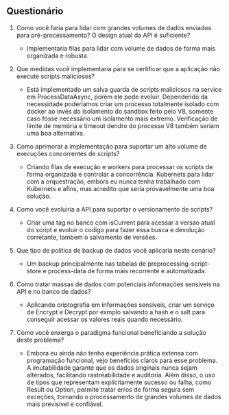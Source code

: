 ## Questionário

1. Como você faria para lidar com grandes volumes de dados enviados para pré-processamento? O design atual da API é suficiente?

   - Implementaria filas para lidar com volume de dados de forma mais organizada e robusta.

2. Que medidas você implementaria para se certificar que a aplicação não execute scripts maliciosos?

   - Está implementado um salva guarda de scripts maliciosos na service em ProcessDataAsync, porém ele pode evoluir.
     Dependendo da necessidade poderíamos criar um processo totalmente isolado com docker ao invés do isolamento do sandbox feito pelo V8, somente caso fosse necessário um isolamento mais extremo. Verificação de limite de memória e timeout dendro do processo V8 também seriam uma boa alternativa.

3. Como aprimorar a implementação para suportar um alto volume de execuções concorrentes de scripts?

   - Criando filas de execução e workers para processar os scripts de forma organizada e controlar a concorrência.
     Kubernets para lidar com a orquestração, embora eu nunca tenha trabalhado com Kubernets e afins, mas acredito que seria provavelmente uma boa solução.

4. Como você evoluiria a API para suportar o versionamento de scripts?

   - Criar uma tag no banco com isCurrent para acessar a versao atual do script e evoluir o codigo para fazer essa busca e devolução corretante, tambem o salvamento de versões.

5. Que tipo de política de backup de dados você aplicaria neste cenário?

   - Um backup principalmente nas tabelas de preprocessing-script-store e process-data de forma mais recorrente e automatizada.

6. Como tratar massas de dados com potenciais informações sensíveis na API e no banco de dados?

   - Aplicando criptografia em informações sensíveis, criar um serviço de Encrypt e Decrypt por exmplo salvando a hash e o salt para conseguir acessar os valores reais quando necessário.

7. Como você enxerga o paradigma funcional beneficiando a solução deste problema?

   - Embora eu ainda não tenha experiência prática extensa com programação funcional, vejo benefícios claros para esse problema. A imutabilidade garante que os dados originais nunca sejam alterados, facilitando rastreabilidade e auditoria. Além disso, o uso de tipos que representam explicitamente sucesso ou falha, como Result ou Option, permite tratar erros de forma segura sem exceções, tornando o processamento de grandes volumes de dados mais previsível e confiável.
